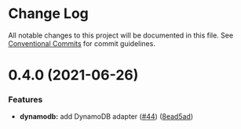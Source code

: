 # Change Log

All notable changes to this project will be documented in this file.
See [Conventional Commits](https://conventionalcommits.org) for commit guidelines.

# 0.4.0 (2021-06-26)

### Features

- **dynamodb:** add DynamoDB adapter ([#44](https://github.com/nextauthjs/adapters/issues/44)) ([8ead5ad](https://github.com/nextauthjs/adapters/commit/8ead5ad1a11cd6844bc121e104f98050be2c0432))
